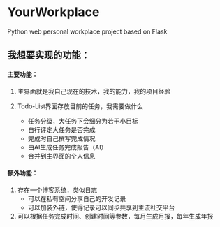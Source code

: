 # YourWorkplace
Python web personal workplace project based on Flask

## 我想要实现的功能：

#### 主要功能：
1. 主界面就是我自己现在的技术，我的能力，我的项目经验

2. Todo-List界面存放目前的任务，我需要做什么
    - 任务分级，大任务下会细分为若干小目标
    - 自行评定大任务是否完成
    - 完成时自己撰写完成情况
    - 由AI生成任务完成报告（AI）
    - 合并到主界面的个人信息

#### 额外功能：
1. 存在一个博客系统，类似日志
    - 可以在私有空间分享自己的开发记录
    - 可以加装外链，使得记录可以同步共享到主流社交平台
2. 可以根据任务完成时间、创建时间等参数，每月生成月报，每年生成年报